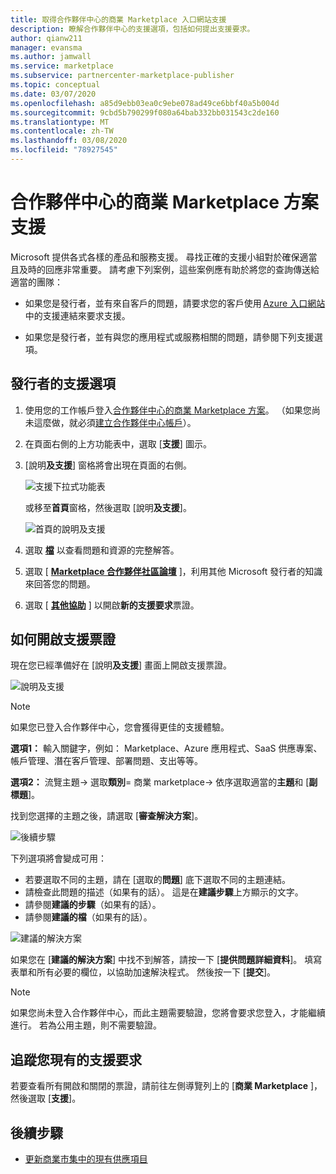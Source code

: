```yaml
---
title: 取得合作夥伴中心的商業 Marketplace 入口網站支援
description: 瞭解合作夥伴中心的支援選項，包括如何提出支援要求。
author: qianw211
manager: evansma
ms.author: jamwall
ms.service: marketplace
ms.subservice: partnercenter-marketplace-publisher
ms.topic: conceptual
ms.date: 03/07/2020
ms.openlocfilehash: a85d9ebb03ea0c9ebe078ad49ce6bbf40a5b004d
ms.sourcegitcommit: 9cbd5b790299f080a64bab332bb031543c2de160
ms.translationtype: MT
ms.contentlocale: zh-TW
ms.lasthandoff: 03/08/2020
ms.locfileid: "78927545"
---
```

# <a name="support-for-the-commercial-marketplace-program-in-partner-center"></a>合作夥伴中心的商業 Marketplace 方案支援

Microsoft 提供各式各樣的產品和服務支援。 尋找正確的支援小組對於確保適當且及時的回應非常重要。 請考慮下列案例，這些案例應有助於將您的查詢傳送給適當的團隊： 

- 如果您是發行者，並有來自客戶的問題，請要求您的客戶使用 [Azure 入口網站](https://portal.azure.com/)中的支援連結來要求支援。 

- 如果您是發行者，並有與您的應用程式或服務相關的問題，請參閱下列支援選項。

## <a name="support-options-for-publishers"></a>發行者的支援選項

1. 使用您的工作帳戶登入[合作夥伴中心的商業 Marketplace 方案](https://partner.microsoft.com/dashboard/commercial-marketplace/overview)。 （如果您尚未這麼做，就必須[建立合作夥伴中心帳戶](./create-account.md)）。

2. 在頁面右側的上方功能表中，選取 [**支援**] 圖示。 
 
3. [說明**及支援**] 窗格將會出現在頁面的右側。 
 
   ![支援下拉式功能表](./media/commercial-marketplace-support-pane.png)

    或移至**首頁**窗格，然後選取 [說明**及支援**]。

   ![首頁的說明及支援](./media/homepage-help-support.png)

4. 選取 **[檔](../index.yml)** 以查看問題和資源的完整解答。 

5. 選取 [ **[Marketplace 合作夥伴社區論壇](https://www.microsoftpartnercommunity.com/t5/Azure-Marketplace-and-AppSource/bd-p/2222)** ]，利用其他 Microsoft 發行者的知識來回答您的問題。 

6. 選取 [ **[其他協助](https://aka.ms/marketplacepublishersupport)** ] 以開啟**新的支援要求**票證。  

## <a name="how-to-open-a-support-ticket"></a>如何開啟支援票證

現在您已經準備好在 [說明**及支援**] 畫面上開啟支援票證。

![說明及支援](./media/help-and-support.png)

>[!Note]
>如果您已登入合作夥伴中心，您會獲得更佳的支援體驗。

**選項1：** 輸入關鍵字，例如： Marketplace、Azure 應用程式、SaaS 供應專案、帳戶管理、潛在客戶管理、部署問題、支出等等。

**選項2：** 流覽主題-> 選取**類別**= 商業 marketplace-> 依序選取適當的**主題**和 [**副標題**]。

找到您選擇的主題之後，請選取 [**審查解決方案**]。

![後續步驟](./media/next-step.png)

下列選項將會變成可用：

* 若要選取不同的主題，請在 [選取的**問題**] 底下選取不同的主題連結。
* 請檢查此問題的描述（如果有的話）。  這是在**建議步驟**上方顯示的文字。
* 請參閱**建議的步驟**（如果有的話）。
* 請參閱**建議的檔**（如果有的話）。

![建議的解決方案](./media/recommended-solutions.png)

如果您在 [**建議的解決方案**] 中找不到解答，請按一下 [**提供問題詳細資料**]。  填寫表單和所有必要的欄位，以協助加速解決程式。  然後按一下 [**提交**]。

>[!Note]
>如果您尚未登入合作夥伴中心，而此主題需要驗證，您將會要求您登入，才能繼續進行。  若為公用主題，則不需要驗證。

## <a name="track-your-existing-support-requests"></a>追蹤您現有的支援要求 

若要查看所有開啟和關閉的票證，請前往左側導覽列上的 [**商業 Marketplace** ]，然後選取 [**支援**]。

## <a name="next-steps"></a>後續步驟

- [更新商業市集中的現有供應項目](./update-existing-offer.md)

